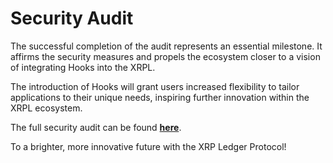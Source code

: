 # Security Audit

The successful completion of the audit represents an essential milestone. It affirms the security measures and propels the ecosystem closer to a vision of integrating Hooks into the XRPL.

The introduction of Hooks will grant users increased flexibility to tailor applications to their unique needs, inspiring further innovation within the XRPL ecosystem.

The full security audit can be found [**here**](https://xrpl-labs.com/static/misc/Security%20Assessment%20of%20the%20XRP%20Labs%20Hooks%20Amendment%20v1.0.pdf).

To a brighter, more innovative future with the XRP Ledger Protocol!
